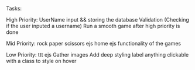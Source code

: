 Tasks:

High Priority:
    UserName input && storing the database
    Validation (Checking if the user inputed a username)
    Run a smooth game after high priority is done


Mid Priority:
    rock paper scissors ejs
    home ejs
    functionality of the games

Low Priority:
    ttt ejs
    Gather images
    Add deep styling
    label anything clickable with a class to style on hover






